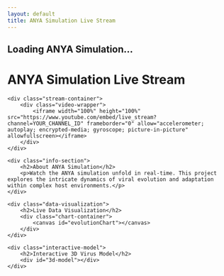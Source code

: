 ```yaml
---
layout: default
title: ANYA Simulation Live Stream
---
```


<div class="page-transition-overlay">
    <div class="page-transition-content">
        <h2>Loading ANYA Simulation...</h2>
        <div class="loading-spinner"></div>
    </div>
</div>

<div class="container">
    <h1 class="title">ANYA Simulation Live Stream</h1>
    
    <div class="stream-container">
        <div class="video-wrapper">
            <iframe width="100%" height="100%" src="https://www.youtube.com/embed/live_stream?channel=YOUR_CHANNEL_ID" frameborder="0" allow="accelerometer; autoplay; encrypted-media; gyroscope; picture-in-picture" allowfullscreen></iframe>
        </div>
    </div>

    <div class="info-section">
        <h2>About ANYA Simulation</h2>
        <p>Watch the ANYA simulation unfold in real-time. This project explores the intricate dynamics of viral evolution and adaptation within complex host environments.</p>
    </div>

    <div class="data-visualization">
        <h2>Live Data Visualization</h2>
        <div class="chart-container">
            <canvas id="evolutionChart"></canvas>
        </div>
    </div>

    <div class="interactive-model">
        <h2>Interactive 3D Virus Model</h2>
        <div id="3d-model"></div>
    </div>
</div>

<link rel="stylesheet" href="{{ '/assets/css/stream-transition.css' | relative_url }}">
<script src="{{ '/assets/js/stream-transition.js' | relative_url }}"></script>

<script src="https://cdnjs.cloudflare.com/ajax/libs/animejs/3.2.1/anime.min.js"></script>
<script src="https://cdnjs.cloudflare.com/ajax/libs/Chart.js/3.7.0/chart.min.js"></script>
<script src="https://cdnjs.cloudflare.com/ajax/libs/three.js/r128/three.min.js"></script>

<script>
// Three.js 3D model
const scene = new THREE.Scene();
const camera = new THREE.PerspectiveCamera(75, 1, 0.1, 1000);
const renderer = new THREE.WebGLRenderer();
renderer.setSize(400, 400);
document.getElementById('3d-model').appendChild(renderer.domElement);

const geometry = new THREE.SphereGeometry(1, 32, 32);
const material = new THREE.MeshPhongMaterial({color: 0x00ff9d});
const sphere = new THREE.Mesh(geometry, material);
scene.add(sphere);

const light = new THREE.PointLight(0xffffff, 1, 100);
light.position.set(10, 10, 10);
scene.add(light);

camera.position.z = 5;

function animate() {
  requestAnimationFrame(animate);
  sphere.rotation.x += 0.01;
  sphere.rotation.y += 0.01;
  renderer.render(scene, camera);
}
animate();

// Simulated live data update
setInterval(() => {
  const newData1 = Math.floor(Math.random() * 20);
  const newData2 = Math.floor(Math.random() * 20);
  evolutionChart.data.labels.push('Day ' + (evolutionChart.data.labels.length + 1));
  evolutionChart.data.datasets[0].data.push(newData1);
  evolutionChart.data.datasets[1].data.push(newData2);
  evolutionChart.data.labels.shift();
  evolutionChart.data.datasets[0].data.shift();
  evolutionChart.data.datasets[1].data.shift();
  evolutionChart.update();
}, 5000);
</script>